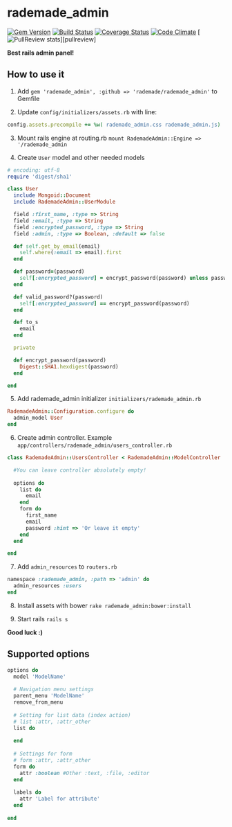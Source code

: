rademade_admin
========

[![Gem Version](http://img.shields.io/gem/v/rademade_admin.svg)][gem]
[![Build Status](https://travis-ci.org/Rademade/rademade_admin.svg?branch=master)][travis-ci]
[![Coverage Status](https://coveralls.io/repos/Rademade/rademade_admin/badge.png)][coveralls]
[![Code Climate](http://img.shields.io/codeclimate/github/Rademade/rademade_admin.svg)][codeclimate]
[![PullReview stats](https://www.pullreview.com/github/Rademade/rademade_admin/badges/master.svg?)][pullreview]


[gem]: https://rubygems.org/gems/rademade_admin
[travis-ci]: https://travis-ci.org/Rademade/rademade_admin
[coveralls]: https://coveralls.io/r/Rademade/rademade_admin
[codeclimate]: https://codeclimate.com/github/Rademade/rademade_admin
[pullreview]: https://www.pullreview.com/github/Rademade/rademade_admin/reviews/master

**Best rails admin panel!**


How to use it
--------------

1) Add `gem 'rademade_admin', :github => 'rademade/rademade_admin'` to Gemfile

2) Update `config/initializers/assets.rb` with line:
```ruby
config.assets.precompile += %w( rademade_admin.css rademade_admin.js)
```

3) Mount rails engine at routing.rb `mount RademadeAdmin::Engine => '/rademade_admin`

4) Create `User` model  and other needed models
```ruby
# encoding: utf-8
require 'digest/sha1'

class User
  include Mongoid::Document
  include RademadeAdmin::UserModule

  field :first_name, :type => String
  field :email, :type => String
  field :encrypted_password, :type => String
  field :admin, :type => Boolean, :default => false

  def self.get_by_email(email)
    self.where(:email => email).first
  end

  def password=(password)
    self[:encrypted_password] = encrypt_password(password) unless password.blank?
  end

  def valid_password?(password)
    self[:encrypted_password] == encrypt_password(password)
  end

  def to_s
    email
  end

  private

  def encrypt_password(password)
    Digest::SHA1.hexdigest(password)
  end

end
```


5) Add rademade_admin initializer `initializers/rademade_admin.rb`
```ruby
RademadeAdmin::Configuration.configure do
  admin_model User
end
```

6) Create admin controller. Example `app/controllers/rademade_admin/users_controller.rb`
```ruby
class RademadeAdmin::UsersController < RademadeAdmin::ModelController

  #You can leave controller absolutely empty!
  
  options do
    list do
      email
    end
    form do
      first_name
      email
      password :hint => 'Or leave it empty'
    end
  end

end
```

7) Add `admin_resources` to `routers.rb`
```ruby
namespace :rademade_admin, :path => 'admin' do
  admin_resources :users
end
```

8) Install assets with bower `rake rademade_admin:bower:install`

9) Start rails `rails s`

**Good luck :)**


Supported options
--------------
```ruby
options do
  model 'ModelName'
  
  # Navigation menu settings
  parent_menu 'ModelName'
  remove_from_menu 
  
  # Setting for list data (index action)
  # list :attr, :attr_other
  list do
    
  end
  
  # Settings for form
  # form :attr, :attr_other
  form do
    attr :boolean #Other :text, :file, :editor
  end
  
  labels do
    attr 'Label for attribute'
  end
  
end
```

